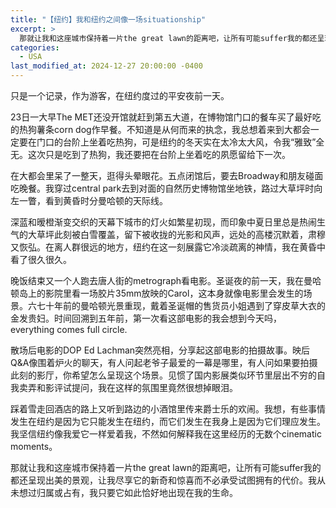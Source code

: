 ```yaml
---
title: "【纽约】我和纽约之间像一场situationship"
excerpt: >
  那就让我和这座城市保持着一片the great lawn的距离吧，让所有可能suffer我的都还呈现出美的景观，让我尽享它的新奇和惊喜而不必承受试图拥有的代价。我从未想过归属或占有，我只要它如此恰好地出现在我的生命。
categories:
  - USA
last_modified_at: 2024-12-27 20:00:00 -0400
---
```


<link href="https://fonts.googleapis.com/css2?family=Noto+Serif+SC&display=swap" rel="stylesheet">

<style>
.page__title {
  font-size: 1.0rem;
  color: #222222;
  font-family: "Noto Serif SC", "PingFang SC", "Microsoft YaHei", serif;
  font-weight: 600;
  line-height: 1.4;
  margin-bottom: 1rem;
}

.page__content p {
  font-size: 0.65rem;
  color: #111111;
  line-height: 1.6;
  font-family: "Noto Serif SC", "PingFang SC", "Microsoft YaHei", serif;
}
</style>

只是一个记录，作为游客，在纽约度过的平安夜前一天。
 
23日一大早The MET还没开馆就赶到第五大道，在博物馆门口的餐车买了最好吃的热狗薯条corn dog作早餐。不知道是从何而来的执念，我总想着来到大都会一定要在门口的台阶上坐着吃热狗，可是纽约的冬天实在太冷太大风，令我“雅致”全无。这次只是吃到了热狗，我还要把在台阶上坐着吃的夙愿留给下一次。
 
在大都会里呆了一整天，逛得头晕眼花。五点闭馆后，要去Broadway和朋友碰面吃晚餐。我穿过central park去到对面的自然历史博物馆坐地铁，路过大草坪时向左一瞥，看到黄昏时分曼哈顿的天际线。

深蓝和暧橙渐变交织的天幕下城市的灯火如繁星初现，而印象中夏日里总是热闹生气的大草坪此刻被白雪覆盖，留下被收拢的光影和风声，远处的高楼沉默着，肃穆又恢弘。在离人群很远的地方，纽约在这一刻展露它冷淡疏离的神情，我在黄昏中看了很久很久。
 
晚饭结束又一个人跑去唐人街的metrograph看电影。圣诞夜的前一天，我在曼哈顿岛上的影院里看一场胶片35mm放映的Carol，这本身就像电影里会发生的场景。六七十年前的曼哈顿光景重现，戴着圣诞帽的售货员小姐遇到了穿皮草大衣的金发贵妇。时间回溯到五年前，第一次看这部电影的我会想到今天吗，everything comes full circle.

散场后电影的DOP Ed Lachman突然亮相，分享起这部电影的拍摄故事。映后Q&A像围着炉火的聊天，有人问起老爷子最爱的一幕是哪里，有人问如果要拍摄此刻的影厅，你希望怎么呈现这个场景。见惯了国内影展类似环节里层出不穷的自我卖弄和影评试提问，我在这样的氛围里竟然很想掉眼泪。
 
踩着雪走回酒店的路上又听到路边的小酒馆里传来爵士乐的欢闹。我想，有些事情发生在纽约是因为它只能发生在纽约，而它们发生在我身上是因为它们理应发生。我坚信纽约像我爱它一样爱着我，不然如何解释我在这里经历的无数个cinematic moments。

那就让我和这座城市保持着一片the great lawn的距离吧，让所有可能suffer我的都还呈现出美的景观，让我尽享它的新奇和惊喜而不必承受试图拥有的代价。我从未想过归属或占有，我只要它如此恰好地出现在我的生命。

